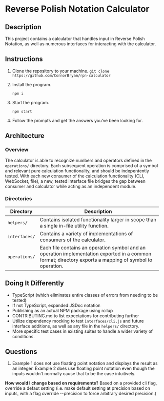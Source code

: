 # Reverse Polish Notation Calculator

## Description

This project contains a calculator that handles input in Reverse Polish Notation, as well as numerous interfaces for interacting with the calculator.

## Instructions

1. Clone the repository to your machine.
   `git clone https://github.com/ConnorBryan/rpn-calculator`

2. Install the program.

   `npm i`

3. Start the program.

   `npm start`

4. Follow the prompts and get the answers you've been looking for.

## Architecture

### Overview

The calculator is able to recognize numbers and operators defined in the `operations/` directory. Each subsequent operation is comprised of a symbol and relevant pure calculation functionality, and should be indepentently tested. With each new consumer of the calculation functionality (CLI, WebSocket, file), a new, tested interface file bridges the gap between consumer and calculator while acting as an independent module.

### Directories

| Directory     | Description                                                                                                                                             |
| ------------- | ------------------------------------------------------------------------------------------------------------------------------------------------------- |
| `helpers/`    | Contains isolated functionality larger in scope than a single in-file utility function.                                                                 |
| `interfaces/` | Contains a variety of implementations of consumers of the calculator.                                                                                   |
| `operations/` | Each file contains an operation symbol and an operation implementation exported in a common format; directory exports a mapping of symbol to operation. |

## Doing It Differently

- TypeScript (which eliminates entire classes of errors from needing to be tested)
- If not TypeScript, expanded JSDoc notation
- Publishing as an actual NPM package using rollup
- CONTRIBUTING.md to list expectations for contributing further
- Utilize dependency mocking to test `interfaces/cli.js` and future interface additions, as well as any file in the `helpers/` directory.
- More specific test cases in existing suites to handle a wider variety of conditions.

## Questions

1. Example 1 does not use floating point notation and displays the result as an integer. Example 2 does use floating point notation even though the inputs wouldn't normally cause that to be the case intuitively.

**How would I change based on requirements?**
Based on a provided cli flag, override a defaut setting (i.e. make default setting at precision based on inputs, with a flag override --precision to force arbitrary desired precision.)
